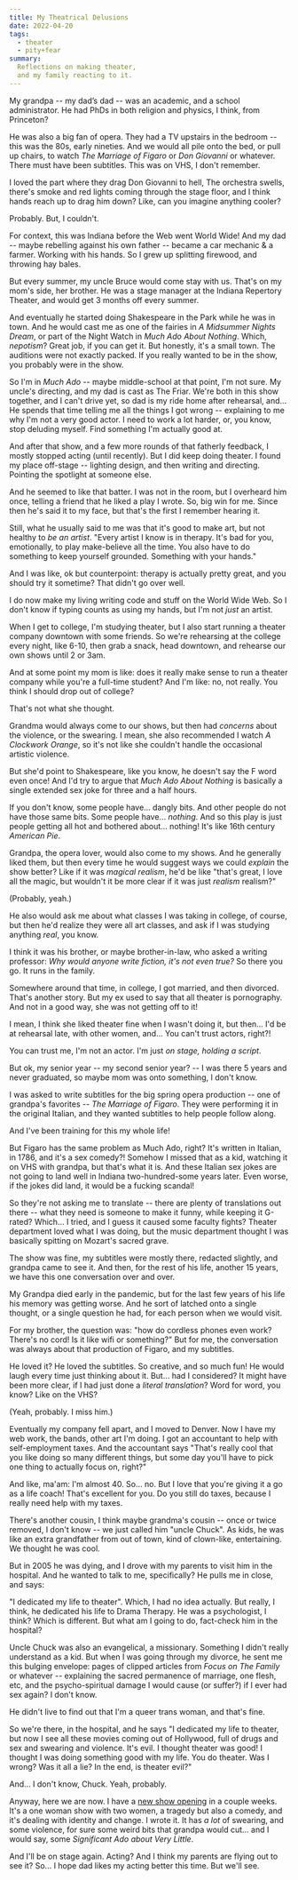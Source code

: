 ```yaml
---
title: My Theatrical Delusions
date: 2022-04-20
tags:
  - theater
  - pity+fear
summary:
  Reflections on making theater,
  and my family reacting to it.
---
```


My grandpa --
my dad’s dad --
was an academic, and a school administrator.
He had PhDs in both religion and physics,
I think, from Princeton?

He was also a big fan of opera.
They had a TV upstairs in the bedroom --
this was the 80s, early nineties.
And we would all pile onto the bed,
or pull up chairs,
to watch _The Marriage of Figaro_ or _Don Giovanni_
or whatever.
There must have been subtitles.
This was on VHS,
I don't remember.

I loved the part where they drag Don Giovanni to hell,
The orchestra swells,
there's smoke and red lights coming through the stage floor,
and I think hands reach up to drag him down?
Like, can you imagine anything cooler?

Probably.
But, I couldn't.

For context,
this was Indiana
before the Web went World Wide!
And my dad --
maybe rebelling against his own father --
became a car mechanic & a farmer.
Working with his hands.
So I grew up splitting firewood,
and throwing hay bales.

But every summer,
my uncle Bruce would come stay with us.
That's on my mom's side, her brother.
He was a stage manager
at the Indiana Repertory Theater,
and would get 3 months off every summer.

And eventually he started
doing Shakespeare in the Park
while he was in town.
And he would cast me as
one of the fairies in _A Midsummer Nights Dream_,
or part of the Night Watch in _Much Ado About Nothing_.
Which, _nepotism_?
Great job, if you can get it.
But honestly, it's a small town.
The auditions were not exactly packed.
If you really wanted to be in the show,
you probably were in the show.

So I'm in _Much Ado_ --
maybe middle-school at that point,
I'm not sure.
My uncle's directing,
and my dad is cast as The Friar.
We're both in this show together,
and I can't drive yet,
so dad is my ride home after rehearsal,
and…
He spends that time telling me
all the things I got wrong --
explaining to me why I'm not a very good actor.
I need to work a lot harder,
or, you know, stop deluding myself.
Find something I'm actually good at.

And after that show,
and a few more rounds of that fatherly feedback,
I mostly stopped acting (until recently).
But I did keep doing theater.
I found my place off-stage --
lighting design, and then writing and directing.
Pointing the spotlight at someone else.

And he seemed to like that batter.
I was not in the room,
but I overheard him once,
telling a friend
that he liked a play I wrote.
So, big win for me.
Since then he's said it to my face,
but that's the first I remember hearing it.

Still, what he usually said to me
was that it's good to make art,
but not healthy to _be an artist_.
"Every artist I know is in therapy.
It's bad for you, emotionally,
to play make-believe all the time.
You also have to do something
to keep yourself grounded.
Something with your hands."

And I was like, ok but counterpoint:
therapy is actually pretty great,
and you should try it sometime?
That didn't go over well.

I do now make my living
writing code and stuff on the World Wide Web.
So I don't know if typing counts
as using my hands,
but I'm not _just_ an artist.

When I get to college,
I'm studying theater,
but I also start running
a theater company downtown
with some friends.
So we're rehearsing at the college
every night, like 6-10,
then grab a snack, head downtown,
and rehearse our own shows until 2 or 3am.

And at some point my mom is like:
does it really make sense
to run a theater company
while you're a full-time student?
And I'm like: no, not really.
You think I should drop out of college?

That's not what she thought.

Grandma would always come to our shows,
but then had _concerns_
about the violence, or the swearing.
I mean, she also recommended I watch
_A Clockwork Orange_,
so it's not like she couldn't handle
the occasional artistic violence.

But she'd point to Shakespeare,
like you know, he doesn't say the F word even once!
And I'd try to argue
that _Much Ado About Nothing_
is basically a single extended sex joke
for three and a half hours.

If you don't know,
some people have… dangly bits.
And other people do not have those same bits.
Some people have… _nothing_.
And so this play is just people
getting all hot and bothered about… nothing!
It's like 16th century _American Pie_.

Grandpa, the opera lover,
would also come to my shows.
And he generally liked them,
but then every time
he would suggest ways we could _explain_ the show better?
Like if it was _magical realism_,
he'd be like
"that's great,
I love all the magic,
but wouldn't it be more clear
if it was just _realism_ realism?"

(Probably, yeah.)

He also would ask me about
what classes I was taking in college, of course,
but then he'd realize they were all art classes,
and ask if I was studying anything _real_, you know.

I think it was his brother,
or maybe brother-in-law,
who asked a writing professor:
_Why would anyone write fiction,
it's not even true?_
So there you go.
It runs in the family.

Somewhere around that time,
in college, I got married,
and then divorced.
That's another story.
But my ex used to say
that all theater is pornography.
And not in a good way,
she was not getting off to it!

I mean, I think she liked theater fine
when I wasn't doing it,
but then… I'd be at rehearsal late,
with other women, and…
You can't trust actors, right?!

You can trust me,
I'm not an actor.
I'm just _on stage, holding a script_.

But ok, my senior year --
my second senior year? --
I was there 5 years and never graduated,
so maybe mom was onto something,
I don't know.

I was asked to
write subtitles for
the big spring opera production --
one of grandpa's favorites --
_The Marriage of Figaro_.
They were performing it in the original Italian,
and they wanted subtitles
to help people follow along.

And I've been training for this my whole life!

But Figaro has the same problem as Much Ado, right?
It's written in Italian, in 1786, and it's a sex comedy?!
Somehow I missed that as a kid,
watching it on VHS with grandpa,
but that's what it is.
And these Italian sex jokes are not going to land well
in Indiana two-hundred-some years later.
Even worse,
if the jokes did land,
it would be a fucking scandal!

So they're not asking me to translate --
there are plenty of translations out there --
what they need is someone to make it funny,
while keeping it G-rated?
Which… I tried,
and I guess it caused some faculty fights?
Theater department loved what I was doing,
but the music department thought I was
basically spitting on Mozart's sacred grave.

The show was fine,
my subtitles were mostly there,
redacted slightly,
and grandpa came to see it.
And then, for the rest of his life,
another 15 years,
we have this one conversation over and over.

My Grandpa died early in the pandemic,
but for the last few years of his life
his memory was getting worse.
And he sort of latched onto a single thought,
or a single question he had,
for each person when we would visit.

For my brother,
the question was:
"how do cordless phones even work? There's no cord!
Is it like wifi or something?"
But for me,
the conversation was always
about that production of Figaro,
and my subtitles.

He loved it?
He loved the subtitles.
So creative, and so much fun!
He would laugh every time just thinking about it.
But… had I considered?
It might have been more clear,
if I had just done a _literal translation_?
Word for word, you know?
Like on the VHS?

(Yeah, probably.
I miss him.)

Eventually my company fell apart,
and I moved to Denver.
Now I have my web work,
the bands, other art I'm doing.
I got an accountant
to help with self-employment taxes.
And the accountant says
"That's really cool that you like doing
so many different things,
but some day you'll have to pick one thing
to actually focus on, right?"

And like,
ma'am: I'm almost 40.
So… no.
But I love that you're giving it a go
as a life coach!
That's excellent for you.
Do you still do taxes,
because I really need help with my taxes.

There's another cousin,
I think maybe grandma's cousin --
once or twice removed, I don't know --
we just called him "uncle Chuck".
As kids, he was like an extra grandfather
from out of town,
kind of clown-like, entertaining.
We thought he was cool.

But in 2005 he was dying,
and I drove with my parents
to visit him in the hospital.
And he wanted to talk to me, specifically?
He pulls me in close,
and says:

"I dedicated my life to theater".
Which, I had no idea actually.
But really, I think,
he dedicated his life to Drama Therapy.
He was a psychologist, I think?
Which is different.
But what am I going to do,
fact-check him in the hospital?

Uncle Chuck was also
an evangelical, a missionary.
Something I didn't really understand as a kid.
But when I was going through my divorce,
he sent me this bulging envelope:
pages of clipped articles
from _Focus on The Family_ or whatever --
explaining the sacred permanence of marriage,
one flesh, etc,
and the psycho-spiritual damage
I would cause (or suffer?) if I ever had sex again?
I don't know.

He didn't live to find out
that I'm a queer trans woman,
and that's fine.

So we're there, in the hospital,
and he says "I dedicated my life to theater,
but now I see all these movies coming out of Hollywood,
full of drugs and sex and swearing and violence.
It's evil.
I thought theater was good!
I thought I was doing something good with my life.
You do theater. Was I wrong? Was it all a lie?
In the end, is theater evil?"

And… I don't know, Chuck.
Yeah, probably.

Anyway, here we are now.
I have a
[new show opening](https://grapefruitlab.com/shows/pity-fear/)
in a couple weeks.
It's a one woman show with two women,
a tragedy but also a comedy,
and it's dealing with identity and change.
I wrote it.
It has _a lot_ of swearing,
and some violence,
for sure some weird bits that grandpa would cut…
and I would say,
some _Significant Ado about Very Little_.

And I'll be on stage again. Acting?
And I think my parents are flying out to see it?
So… I hope dad likes my acting better this time.
But we'll see.
